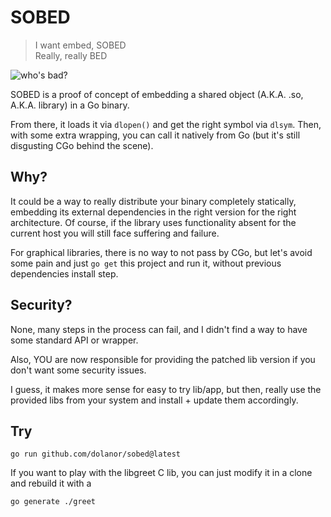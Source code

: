 # SOBED

> I want embed, SOBED  
> Really, really BED  

![who's bad?](https://i.giphy.com/media/11BbSJZpwZAaXu/200.webp)

SOBED is a proof of concept of embedding a shared object (A.K.A. .so, A.K.A. library) in a Go binary.

From there, it loads it via `dlopen()` and get the right symbol via `dlsym`.
Then, with some extra wrapping, you can call it natively from Go (but it's still disgusting CGo behind the scene).

## Why?

It could be a way to really distribute your binary completely statically, embedding its external dependencies
in the right version for the right architecture. Of course, if the library uses functionality absent for the current host
you will still face suffering and failure.

For graphical libraries, there is no way to not pass by CGo, but let's avoid some pain and just `go get` this project and run it,
without previous dependencies install step.

## Security?

None, many steps in the process can fail, and I didn't find a way to have some standard API or wrapper.

Also, YOU are now responsible for providing the patched lib version if you don't want some security issues.

I guess, it makes more sense for easy to try lib/app, but then, really use the provided libs from your system and install + update
them accordingly.

## Try

```
go run github.com/dolanor/sobed@latest
```

If you want to play with the libgreet C lib, you can just modify it in a clone and rebuild it with a
```
go generate ./greet
```
